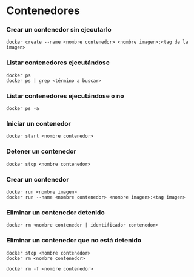 # Contenedores

### Crear un contenedor sin ejecutarlo

```
docker create --name <nombre contenedor> <nombre imagen>:<tag de la imagen>
```

### Listar contenedores ejecutándose

```
docker ps
docker ps | grep <término a buscar>
```

### Listar contenedores ejecutándose o no

```
docker ps -a
```

### Iniciar un contenedor

```
docker start <nombre contenedor>
```

### Detener un contenedor

```
docker stop <nombre contenedor>
```

### Crear un contenedor

```
docker run <nombre imagen>
docker run --name <nombre contenedor> <nombre imagen>:<tag imagen>
```

### Eliminar un contenedor detenido

```
docker rm <nombre contenedor | identificador contenedor>
```

### Eliminar un contenedor que no está detenido

```
docker stop <nombre contenedor>
docker rm <nombre contenedor>

docker rm -f <nombre contenedor>
```
